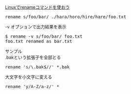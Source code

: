 [Linuxでrenameコマンドを使おう](https://qiita.com/yahihi/items/dd8b3cc7c7041c3f03b9)<br>

<pre>
rename s/foo/bar/ ./hara/horo/hire/hare/foo.txt
</pre>

-v オプションで出力結果を表示<br>
<pre>
$ rename -v s/foo/bar/ foo.txt 
foo.txt renamed as bar.txt
</pre>

サンプル<br>
.bakという拡張子を全部とる<br>
<pre>
rename 's/\.bak$//' *.bak
</pre>

大文字を小文字に変える<br>
<pre>
rename 'y/A-Z/a-z/' *
</pre>

